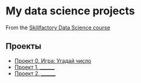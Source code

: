 # My data science projects
From the [Skillfactory Data Science course](https://skillfactory.ru/data-scientist)

## Проекты

* [Проект 0. Игра: Угадай число](https://github.com/Pavel-Neu/training-storage-for-python/tree/main/project_0)
* [Проект 1. ______](____)
* [Проект 2. ______](____)
